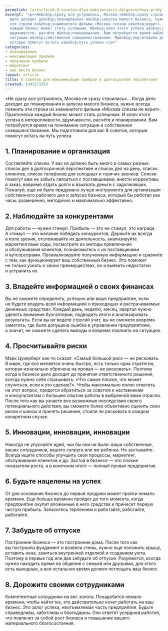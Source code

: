 ```yaml
---
permalink: /article/u6-8-sovetov-dlya-maksimizacii-dolgosrochnoy-pribyli-malogo-biznesa
excerpt: "<p>«Не&nbsp;сразу все устроилось, Москва не&nbsp;сразу строилась»... Когда
  дело доходит до&nbsp;планирования и&nbsp;запуска малого бизнеса, нужно всегда помнить
  эти строки из&nbsp;знаменитого фильма «Москва слезам не&nbsp;верит». Практически
  каждый бизнес может стать успешным. И&nbsp;ключ этого успеха в&nbsp;неторопливости,
  вдумчивости, расчёте и&nbsp;планировании. Вам потребуется время на&nbsp;понимание
  ситуации и&nbsp;собственное совершенствование. Мы&nbsp;подготовили для вас 8&nbsp;советов,
  которые помогут встать на&nbsp;путь успеха.</p>"
categories:
- планирование
- максимизация прибыли
- получение прибыли
- маркетинг
- как вести бизнес
layout: article
title: 8 советов для максимизации прибыли в долгосрочной перспективе
created: 1441273259
---
```

<p>«Не&nbsp;сразу все устроилось, Москва не&nbsp;сразу строилась»... Когда дело доходит до&nbsp;планирования и&nbsp;запуска малого бизнеса, нужно всегда помнить эти строки из&nbsp;знаменитого фильма «Москва слезам не&nbsp;верит». Практически каждый бизнес может стать успешным. И&nbsp;ключ этого успеха в&nbsp;неторопливости, вдумчивости, расчёте и&nbsp;планировании. Вам потребуется время на&nbsp;понимание ситуации и&nbsp;собственное совершенствование. Мы&nbsp;подготовили для вас 8&nbsp;советов, которые помогут встать на&nbsp;путь успеха.</p>
<h2>1. Планирование и&nbsp;организация</h2>
<p>Составляйте списки. У&nbsp;вас их&nbsp;должно быть много и&nbsp;самых разных: список дел в&nbsp;долгосрочной перспективе и&nbsp;список дел на&nbsp;день, список клиентов, список телефонов для холодных и&nbsp;горячих звонков. Списки помогут вам не&nbsp;забыть связаться с&nbsp;поставщиками, внести коррективы в&nbsp;заказ, вовремя отдать долги и&nbsp;взыскать деньги с&nbsp;задолжавших. Пожалуй, еще не&nbsp;было придумано лучше инструмента для организации собственного рабочего дня и&nbsp;запуска бизнеса, который&nbsp;бы работал как часы: размеренно, методично и&nbsp;максимально эффективно.</p>
<h2>2. Наблюдайте за&nbsp;конкурентами</h2>
<p>Для работы&nbsp;— нужен стимул. Прибыль&nbsp;— это не&nbsp;стимул, это награда. А&nbsp;стимул&nbsp;— это желание победить конкурентов. Держите их&nbsp;всегда в&nbsp;поле зрения, отслеживайте их&nbsp;деятельность, анализируйте маркетинговые ходы, посмотрите их&nbsp;методы привлечения и&nbsp;обслуживания клиентов, познакомьтесь с&nbsp;их&nbsp;поставщиками и&nbsp;аутсорсерами. Проанализируйте полученную информацию и&nbsp;сравните с&nbsp;тем, как функционирует ваш собственный бизнес. Это поможет не&nbsp;только узнать о&nbsp;своих преимуществах, но&nbsp;и&nbsp;выявить недостатки и&nbsp;устранить&nbsp;их.</p>
<h2>3. Владейте информацией о&nbsp;своих финансах</h2>
<p>Вы&nbsp;не&nbsp;сможете определить, успешно или ваше предприятие, если не&nbsp;будете владеть всей информацией о&nbsp;приходящих и&nbsp;растрачиваемых денежных средствах. Каждый день, неделю, месяц, квартал нужно уделять внимание бухгалтерии, подводить итоги и&nbsp;анализировать результаты. Если вы&nbsp;не&nbsp;ведете строгий учет, вы&nbsp;не&nbsp;сможете вовремя заметить, где была допущена ошибка в&nbsp;управлении предприятием, а&nbsp;значит, не&nbsp;сможете сделать выводы и&nbsp;вовремя повлиять на&nbsp;ситуацию.</p>
<h2>4. Просчитывайте риски</h2>
<p>Марк Цукерберг как-то сказал: «Самый большой риск&nbsp;— не&nbsp;рисковать. В&nbsp;мире, где все меняется очень быстро, есть только одна стратегия, которая изначально обречена на&nbsp;провал&nbsp;— не&nbsp;рисковать». Поэтому когда в&nbsp;бизнесе дело доходит до&nbsp;принятия ответственного решения, всегда нужно себя спрашивать: «Что самое плохое, что может случиться, если я&nbsp;это сделаю?». Чтобы максимально полно ответить на&nbsp;этот вопрос, придется обратиться за&nbsp;советом к&nbsp;наставникам и&nbsp;консультантам с&nbsp;большим опытом работы в&nbsp;выбранной вами отрасли. После того как вы&nbsp;узнаете все возможные последствия своего потенциального действия, вы&nbsp;сможете более объективно оценить свои риски и&nbsp;шансы и&nbsp;принять решение, стоили&nbsp;ли рисковать в&nbsp;каждом конкретном случае.</p>
<h2>5. Инновации, инновации, инновации</h2>
<p>Никогда не&nbsp;упускайте идей, чьи&nbsp;бы они ни&nbsp;были: ваши собственные, ваших сотрудников, вашего супруга или&nbsp;же ребенка. Не&nbsp;застывайте. Всегда ищите способы улучшить свои процессы, маркетинг, обслуживание клиентов и&nbsp;др. Застой в&nbsp;бизнесе&nbsp;— это плохие показатели роста, а&nbsp;в&nbsp;конечном итоге&nbsp;— полный провал предприятия.</p>
<h2>6. Будьте нацелены на&nbsp;успех</h2>
<p>От&nbsp;дня основания бизнеса до&nbsp;первой продажи может пройти немало времени. Еще больше времени пройдет до&nbsp;того момента, когда предприятие окупит вложенные в&nbsp;него средства и&nbsp;принесет первую чистую прибыль. Запаситесь терпением и&nbsp;работайте, работайте, работайте.</p>
<h2>7. Забудьте об&nbsp;отпуске</h2>
<p>Построение бизнеса&nbsp;— это построение дома. После того как вы&nbsp;построили фундамент и&nbsp;возвели стены, нужно еще положить крышу, вставить окна, заняться внутренней отделкой и&nbsp;созданием уюта. Поэтому в&nbsp;первые год или два забудьте об&nbsp;отпуске. Разумеется, всегда нужно находить время на&nbsp;общение с&nbsp;семьей или друзьями, для этого есть выходные, а&nbsp;все остальное время должен поглощать ваш бизнес.</p>
<h2>8. Дорожите своими сотрудниками</h2>
<p>Компетентные сотрудники на&nbsp;вес золота. Понадобится немало времени, чтобы найти тех, кто действительно хочет работать на&nbsp;ваш бизнес. Это залог успеха, неотъемлемая часть предприятия. Будьте справедливы, заботливы и&nbsp;благодарны. Они ответят усердной работой, что повлечет за&nbsp;собой рост бизнеса и&nbsp;повышение вашего материального благосостояния.</p>
